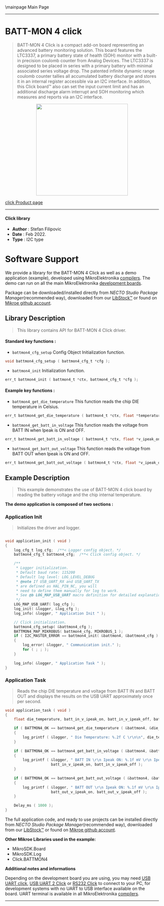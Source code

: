 \mainpage Main Page

---
# BATT-MON 4 click

> BATT-MON 4 Click is a compact add-on board representing an advanced battery monitoring solution. This board features the LTC3337, a primary battery state of health (SOH) monitor with a built-in precision coulomb counter from Analog Devices. The LTC3337 is designed to be placed in series with a primary battery with minimal associated series voltage drop. The patented infinite dynamic range coulomb counter tallies all accumulated battery discharge and stores it in an internal register accessible via an I2C interface. In addition, this Click board™ also can set the input current limit and has an additional discharge alarm interrupt and SOH monitoring which measures and reports via an I2C interface.

<p align="center">
  <img src="https://download.mikroe.com/images/click_for_ide/battmon4_click.png" height=300px>
</p>

[click Product page](https://www.mikroe.com/batt-mon-4-click)

---


#### Click library

- **Author**        : Stefan Filipovic
- **Date**          : Feb 2022.
- **Type**          : I2C type


# Software Support

We provide a library for the BATT-MON 4 Click
as well as a demo application (example), developed using MikroElektronika
[compilers](https://www.mikroe.com/necto-studio).
The demo can run on all the main MikroElektronika [development boards](https://www.mikroe.com/development-boards).

Package can be downloaded/installed directly from *NECTO Studio Package Manager*(recommended way), downloaded from our [LibStock&trade;](https://libstock.mikroe.com) or found on [Mikroe github account](https://github.com/MikroElektronika/mikrosdk_click_v2/tree/master/clicks).

## Library Description

> This library contains API for BATT-MON 4 Click driver.

#### Standard key functions :

- `battmon4_cfg_setup` Config Object Initialization function.
```c
void battmon4_cfg_setup ( battmon4_cfg_t *cfg );
```

- `battmon4_init` Initialization function.
```c
err_t battmon4_init ( battmon4_t *ctx, battmon4_cfg_t *cfg );
```

#### Example key functions :

- `battmon4_get_die_temperature` This function reads the chip DIE temperature in Celsius.
```c
err_t battmon4_get_die_temperature ( battmon4_t *ctx, float *temperature );
```

- `battmon4_get_batt_in_voltage` This function reads the voltage from BATT IN when Ipeak is ON and OFF.
```c
err_t battmon4_get_batt_in_voltage ( battmon4_t *ctx, float *v_ipeak_on, float *v_ipeak_off );
```

- `battmon4_get_batt_out_voltage` This function reads the voltage from BATT OUT when Ipeak is ON and OFF.
```c
err_t battmon4_get_batt_out_voltage ( battmon4_t *ctx, float *v_ipeak_on, float *v_ipeak_off );
```

## Example Description

> This example demonstrates the use of BATT-MON 4 click board by reading the battery voltage and the chip internal temperature.

**The demo application is composed of two sections :**

### Application Init

> Initializes the driver and logger.

```c

void application_init ( void )
{
    log_cfg_t log_cfg;  /**< Logger config object. */
    battmon4_cfg_t battmon4_cfg;  /**< Click config object. */

    /** 
     * Logger initialization.
     * Default baud rate: 115200
     * Default log level: LOG_LEVEL_DEBUG
     * @note If USB_UART_RX and USB_UART_TX 
     * are defined as HAL_PIN_NC, you will 
     * need to define them manually for log to work. 
     * See @b LOG_MAP_USB_UART macro definition for detailed explanation.
     */
    LOG_MAP_USB_UART( log_cfg );
    log_init( &logger, &log_cfg );
    log_info( &logger, " Application Init " );

    // Click initialization.
    battmon4_cfg_setup( &battmon4_cfg );
    BATTMON4_MAP_MIKROBUS( battmon4_cfg, MIKROBUS_1 );
    if ( I2C_MASTER_ERROR == battmon4_init( &battmon4, &battmon4_cfg ) ) 
    {
        log_error( &logger, " Communication init." );
        for ( ; ; );
    }
    
    log_info( &logger, " Application Task " );
}

```

### Application Task

> Reads the chip DIE temperature and voltage from BATT IN and BATT OUT and displays the results on the USB UART approximately once per second.

```c
void application_task ( void )
{
    float die_temperature, batt_in_v_ipeak_on, batt_in_v_ipeak_off, batt_out_v_ipeak_on, batt_out_v_ipeak_off;

    if ( BATTMON4_OK == battmon4_get_die_temperature ( &battmon4, &die_temperature ) )
    {
        log_printf ( &logger, " Die Temperature: %.2f C \r\n\n", die_temperature );
    }
    
    if ( BATTMON4_OK == battmon4_get_batt_in_voltage ( &battmon4, &batt_in_v_ipeak_on, &batt_in_v_ipeak_off ) )
    {
        log_printf ( &logger, " BATT IN \r\n Ipeak ON: %.1f mV \r\n Ipeak OFF: %.1f mV \r\n\n", 
                     batt_in_v_ipeak_on, batt_in_v_ipeak_off );
    }
    
    if ( BATTMON4_OK == battmon4_get_batt_out_voltage ( &battmon4, &batt_out_v_ipeak_on, &batt_out_v_ipeak_off ) )
    {
        log_printf ( &logger, " BATT OUT \r\n Ipeak ON: %.1f mV \r\n Ipeak OFF: %.1f mV \r\n\n", 
                     batt_out_v_ipeak_on, batt_out_v_ipeak_off );
    }
    
    Delay_ms ( 1000 );
}
```

The full application code, and ready to use projects can be installed directly from *NECTO Studio Package Manager*(recommended way), downloaded from our [LibStock&trade;](https://libstock.mikroe.com) or found on [Mikroe github account](https://github.com/MikroElektronika/mikrosdk_click_v2/tree/master/clicks).

**Other Mikroe Libraries used in the example:**

- MikroSDK.Board
- MikroSDK.Log
- Click.BATTMON4

**Additional notes and informations**

Depending on the development board you are using, you may need
[USB UART click](https://www.mikroe.com/usb-uart-click),
[USB UART 2 Click](https://www.mikroe.com/usb-uart-2-click) or
[RS232 Click](https://www.mikroe.com/rs232-click) to connect to your PC, for
development systems with no UART to USB interface available on the board. UART
terminal is available in all MikroElektronika
[compilers](https://shop.mikroe.com/compilers).

---
